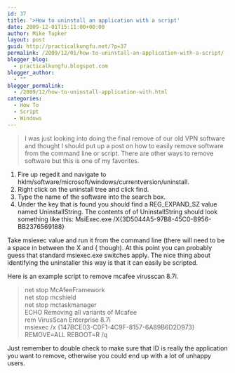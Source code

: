 ```yaml
---
id: 37
title: '>How to uninstall an application with a script'
date: 2009-12-01T15:11:00+00:00
author: Mike Tupker
layout: post
guid: http://practicalkungfu.net/?p=37
permalink: /2009/12/01/how-to-uninstall-an-application-with-a-script/
blogger_blog:
  - practicalkungfu.blogspot.com
blogger_author:
  - ""
blogger_permalink:
  - /2009/12/how-to-uninstall-application-with.html
categories:
  - How To
  - Script
  - Windows
---
```

>I was just looking into doing the final remove of our old VPN software and thought I should put up a post on how to easily remove software from the command line or script. There are other ways to remove software but this is one of my favorites.

  1. Fire up regedit and navigate to hklm/software/microsoft/windows/currentversion/uninstall.
  2. Right click on the uninstall tree and click find.
  3. Type the name of the software into the search box.
  4. Under the key that is found you should find a REG\_EXPAND\_SZ value named UninstallString. The contents of of UninstallString should look something like this: MsiExec.exe /X{3D5044A5-97B8-45C0-B956-BB2376569188}

Take msiexec value and run it from the command line (there will need to be a space in between the X and { though). At this point you can probably guess that standard msiexec.exe switches apply. The nice thing about identifying the uninstaller this way is that it can easily be scripted.

Here is an example script to remove mcafee virusscan 8.7i.

> net stop McAfeeFramework  
> net stop mcshield  
> net stop mctaskmanager  
> ECHO Removing all variants of Mcafee  
> rem VirusScan Enterprise 8.7i  
> msiexec /x {147BCE03-C0F1-4C9F-8157-6A89B6D2D973} REMOVE=ALL REBOOT=R /q

Just remember to double check to make sure that ID is really the application you want to remove, otherwise you could end up with a lot of unhappy users.